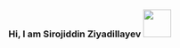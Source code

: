 ### Hi, I am Sirojiddin Ziyadillayev  <img src="[https://media3.giphy.com/media/OhkMiKX0uMmLC/giphy.gif?cid=ecf05e47yd6wrj1wqashqqam2moxiolq9zee0n2erzguclxl&rid=giphy.gif&ct=g](https://media3.giphy.com/media/Rr6J53cRIwdBS/giphy.gif?cid=ecf05e47apnrjjqt83n0sns071l0e5vho9dd0gx88am3o9yc&rid=giphy.gif&ct=g)" width="50px">
